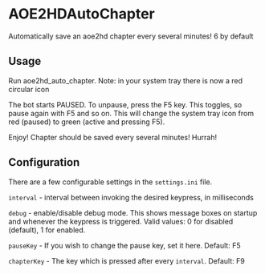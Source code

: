 AOE2HDAutoChapter
=================

Automatically save an aoe2hd chapter every several minutes! 6 by default

Usage
-----

Run aoe2hd_auto_chapter. Note: in your system tray there is now a red circular icon

The bot starts PAUSED. To unpause, press the F5 key. This toggles, so pause
again with F5 and so on. This will change the system tray icon from red (paused)
to green (active and pressing F5).

Enjoy! Chapter should be saved every several minutes! Hurrah!

Configuration
-------------

There are a few configurable settings in the `settings.ini` file.

`interval` - interval between invoking the desired keypress, in milliseconds

`debug` - enable/disable debug mode. This shows message boxes on startup and
whenever the keypress is triggered. Valid values: 0 for disabled (default), 1
for enabled.

`pauseKey` - If you wish to change the pause key, set it here. Default: F5

`chapterKey` - The key which is pressed after every `interval`. Default: F9
